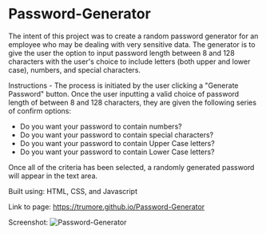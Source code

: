 # Password-Generator

The intent of this project was to create a random password generator for an employee who may be dealing with very sensitive data. The generator is to give the user the option to input password length between 8 and 128 characters with the user's choice to include letters (both upper and lower case), numbers, and special characters.

Instructions - The process is initiated by the user clicking a "Generate Password" button. Once the user inputting a valid choice of password length of between 8 and 128 characters, they are given the following series of confirm options:

- Do you want your password to contain numbers?
- Do you want your password to contain special characters?
- Do you want your password to contain Upper Case letters?
- Do you want your password to contain Lower Case letters?

Once all of the criteria has been selected, a randomly generated password will appear in the text area.

Built using: HTML, CSS, and Javascript

Link to page: https://trumore.github.io/Password-Generator

Screenshot:
![Password-Generator](Assets/Pass-Gen-Screenshot)
